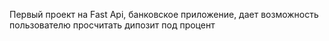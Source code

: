Первый проект на Fast Api, банковское приложение, дает возможность пользователю просчитать дипозит под процент
